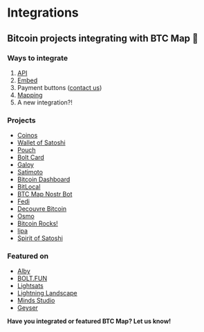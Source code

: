 # Integrations

## Bitcoin projects integrating with BTC Map 🙏

### Ways to integrate

1. [API](../api/introduction.html)
2. [Embed](embedding.html)
3. Payment buttons ([contact us](mailto:hello@btcmap.org))
4. [Mapping](tagging-instructions.html)
5. A new integration?!

### Projects

- [Coinos](https://coinos.io/)
- [Wallet of Satoshi](https://www.walletofsatoshi.com/)
- [Pouch](https://pouch.ph/)
- [Bolt Card](https://www.boltcard.org/)
- [Galoy](https://galoy.io/)
- [Satimoto](https://satimoto.com/)
- [Bitcoin Dashboard](https://bitcoin-primodata.streamlit.app/)
- [BitLocal](https://www.bitlocal.app/)
- [BTC Map Nostr Bot](https://github.com/BcnBitcoinOnly/btcmap-bot)
- [Fedi](https://www.fedi.xyz/)
- [Decouvre Bitcoin](https://decouvrebitcoin.fr/)
- [Osmo](https://www.osmowallet.com/)
- [Bitcoin Rocks!](https://bitcoin.rocks/)
- [lipa](https://lipa.swiss/)
- [Spirit of Satoshi](https://www.spiritofsatoshi.ai/)

### Featured on

- [Alby](https://getalby.com/)
- [BOLT.FUN](https://makers.bolt.fun/project/btcmap)
- [Lightsats](https://lightsats.com/guide/spend)
- [Lightning Landscape](https://www.lightning-landscape.net/projects?modal=projectDetails&params=JTdCJTIycHJvamVjdElkJTIyJTNBJTIycmVjbHRBVGliNUI1Wm1vUm8lMjIlN0Q%3D)
- [Minds Studio](https://mindsstudio.com/projects/adopting-bitcoin/)
- [Geyser](https://geyser.fund/projects/btcmap)

**Have you integrated or featured BTC Map? Let us know!**
